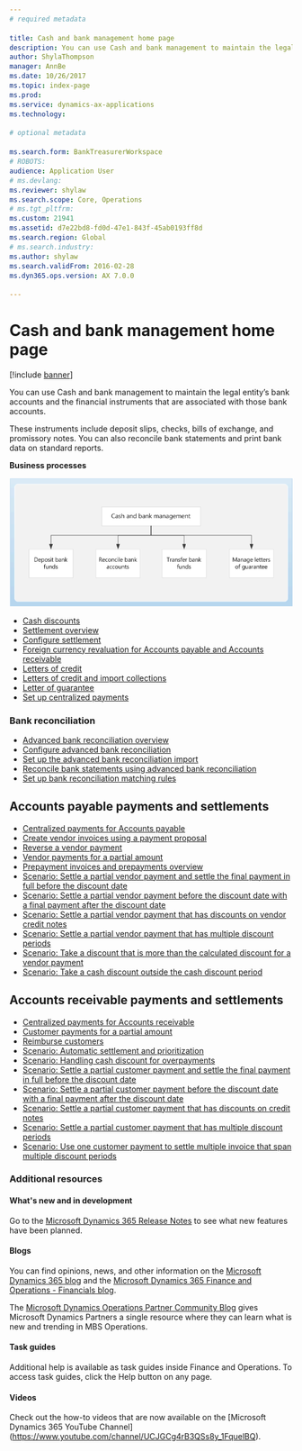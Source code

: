 ```yaml
---
# required metadata

title: Cash and bank management home page
description: You can use Cash and bank management to maintain the legal entity’s bank accounts and the financial instruments that are associated with those bank accounts. 
author: ShylaThompson
manager: AnnBe
ms.date: 10/26/2017
ms.topic: index-page
ms.prod: 
ms.service: dynamics-ax-applications
ms.technology: 

# optional metadata

ms.search.form: BankTreasurerWorkspace
# ROBOTS: 
audience: Application User
# ms.devlang: 
ms.reviewer: shylaw
ms.search.scope: Core, Operations
# ms.tgt_pltfrm: 
ms.custom: 21941
ms.assetid: d7e22bd8-fd0d-47e1-843f-45ab0193ff8d
ms.search.region: Global
# ms.search.industry: 
ms.author: shylaw
ms.search.validFrom: 2016-02-28
ms.dyn365.ops.version: AX 7.0.0

---
```


# Cash and bank management home page

[!include [banner](../includes/banner.md)]

You can use Cash and bank management to maintain the legal entity’s bank accounts and the financial instruments that are associated 
with those bank accounts. 

These instruments include deposit slips, checks, bills of exchange, and promissory notes. You can also reconcile bank statements and 
print bank data on standard reports.

**Business processes**

[![Business process](./media/Cash-process.PNG)](./media/Cash-process.PNG)

-   [Cash discounts](cash-discounts.md)
-   [Settlement overview](settlement-overview.md)
-   [Configure settlement](configure-settlement.md)
-   [Foreign currency revaluation for Accounts payable and Accounts receivable](foreign-currency-revaluation-accounts-payable-accounts-receivable.md)
-   [Letters of credit](letters-of-credit.md)
-   [Letters of credit and import collections](letters-of-credit-import-collections.md)
-   [Letter of guarantee](letters-of-guarantee.md)
-   [Set up centralized payments](set-up-centralized-payments.md)

### Bank reconciliation

-   [Advanced bank reconciliation overview](advanced-bank-reconciliation-overview.md)
-   [Configure advanced bank reconciliation](configure-advanced-bank-reconciliation.md)
-   [Set up the advanced bank reconciliation import](set-up-advanced-bank-reconciliation-import-process.md)
-   [Reconcile bank statements using advanced bank reconciliation](reconcile-bank-statements-advanced-bank-reconciliation.md)
-   [Set up bank reconciliation matching rules](set-up-bank-reconciliation-matching-rules.md)


## Accounts payable payments and settlements
-   [Centralized payments for Accounts payable](../accounts-payable/centralized-payments-accounts-payable.md)
-   [Create vendor invoices using a payment proposal](../accounts-payable/create-vendor-payments-payment-proposal.md)
-   [Reverse a vendor payment](../accounts-payable/reverse-vendor-payment.md)
-   [Vendor payments for a partial amount](../accounts-payable/vendor-payments-partial-amount.md)
-   [Prepayment invoices and prepayments overview](../accounts-payable/prepayments-invoices-vs-prepayments.md)
-   [Scenario: Settle a partial vendor payment and settle the final payment in full before the discount date](../accounts-payable/settle-partial-vendor-payment-or-final-payment-before-discount.md)
-   [Scenario: Settle a partial vendor payment before the discount date with a final payment after the discount date](../accounts-payable/settle-partial-vendor-payment-before-discount-or-final-payment-after.md)
-   [Scenario: Settle a partial vendor payment that has discounts on vendor credit notes](../accounts-payable/settle-partial-vendor-payment-discounts-vendor-credit-notes.md)
-   [Scenario: Settle a partial vendor payment that has multiple discount periods](../accounts-payable/settle-partial-vendor-payment-multiple-discount-periods.md)
-   [Scenario: Take a discount that is more than the calculated discount for a vendor payment](../accounts-payable/take-discount-more-calculated-discount-vendor-payment.md)
-   [Scenario: Take a cash discount outside the cash discount period](../accounts-payable/take-cash-discount-outside-cash-discount-timeframe.md)

## Accounts receivable payments and settlements
-   [Centralized payments for Accounts receivable](../accounts-receivable/centralized-payments-accounts-receivable.md)
-   [Customer payments for a partial amount](../accounts-receivable/customer-payments-partial-amount.md)
-   [Reimburse customers](../accounts-receivable/reimburse-customers.md)
-   [Scenario: Automatic settlement and prioritization](../accounts-receivable/automatic-settlement-prioritization.md)
-   [Scenario: Handling cash discount for overpayments](../cash-bank-management/cash-discount-handling-overpayments.md)
-   [Scenario: Settle a partial customer payment and settle the final payment in full before the discount date](../accounts-payable/settle-partial-customer-payment-or-final-payment-before-discount.md)
-   [Scenario: Settle a partial customer payment before the discount date with a final payment after the discount date](../accounts-receivable/settle-partial-customer-payment-before-discount-or-final-payment-after.md)
-   [Scenario: Settle a partial customer payment that has discounts on credit notes](../accounts-receivable/settle-partial-customer-payment-discounts-credit-notes.md)
-   [Scenario: Settle a partial customer payment that has multiple discount periods](../accounts-receivable/settle-partial-customer-payment-multiple-discount-periods.md)
-   [Scenario: Use one customer payment to settle multiple invoice that span multiple discount periods](../accounts-receivable/customer-payment-settle-multiple-invoices-multiple-discount-periods.md)



### Additional resources

#### What's new and in development

Go to the [Microsoft Dynamics 365 Release Notes](https://go.microsoft.com/fwlink/?linkid=2010158) to see what new features have been planned. 

#### Blogs

You can find opinions, news, and other information on the [Microsoft Dynamics 365 blog](https://community.dynamics.com/b/msftdynamicsblog?c=Enterprise) and the [Microsoft Dynamics 365 Finance and Operations - Financials blog](https://community.dynamics.com/365/financeandoperations/b/financials).

The [Microsoft Dynamics Operations Partner Community Blog](https://community.dynamics.com/partner/b/operationspartnercommunityblog) gives Microsoft Dynamics Partners a single resource where they can learn what is new and trending in MBS Operations.

#### Task guides
Additional help is available as task guides inside Finance and Operations. To access task guides, click the Help button on any page.

#### Videos

Check out the how-to videos that are now available on the [Microsoft Dynamics 365 YouTube Channel]
(https://www.youtube.com/channel/UCJGCg4rB3QSs8y_1FquelBQ).
